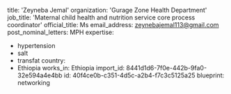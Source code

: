 title: 'Zeyneba Jemal'
organization: 'Gurage Zone Health Department'
job_title: 'Maternal child health and nutrition service core process coordinator'
official_title: Ms
email_address: zeynebajemal113@gmail.com
post_nominal_letters: MPH
expertise:
  - hypertension
  - salt
  - transfat
country:
  - Ethiopia
works_in: Ethiopia
import_id: 8441d1d6-7f0e-442b-9fa0-32e594a4e4bb
id: 40f4ce0b-c351-4d5c-a2b4-f7c3c5125a25
blueprint: networking
